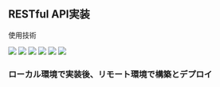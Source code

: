 ## RESTful API実装

使用技術
<p style="display: inline">
  <img src="https://img.shields.io/badge/-Python-F2C63C.svg?logo=python&style=for-the-badge">
  <img src="https://img.shields.io/badge/-Django-092E20.svg?logo=django&style=for-the-badge">
  <img src="https://img.shields.io/badge/-Postgresql-336791.svg?logo=postgresql&style=for-the-badge">
  <img src="https://img.shields.io/badge/-Ubuntu-E95420.svg?logo=ubuntu&style=for-the-badge">
  <img src="https://img.shields.io/badge/-Amazon%20aws-232F3E.svg?logo=amazon-aws&style=for-the-badge">
  <img src="https://img.shields.io/badge/-Amazon%20EC2-232F3E.svg?logo=amazon-ec2&style=for-the-badge">
  
</p>

### ローカル環境で実装後、リモート環境で構築とデプロイ
